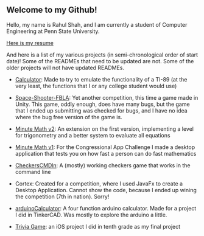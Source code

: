 ## Welcome to my Github!

Hello, my name is Rahul Shah, and I am currently a student of Computer Engineering at Penn State University.

[Here is my resume](https://github.com/rahulsanjay18/rahulsanjay18.github.io/blob/master/Rahul%20Shah%20Resume.docx)

And here is a list of my various projects (in semi-chronological order of start date)! Some of the READMEs that need to be updated are not. Some of the older projects will not have updated READMEs.

* [Calculator](https://rahulsanjay18.github.io/Calculator/): Made to try to emulate the functionality of a TI-89 (at the very least, the functions that I or any college student would use)

* [Space-Shooter-FBLA](https://rahulsanjay18.github.io/Space-Shooter-FBLA): Yet another competition, this time a game made in Unity. This game, oddly enough, does have many bugs, but the game that I ended up submitting was checked for bugs, and I have no idea where the bug free version of the game is.

* [Minute Math v2](https://rahulsanjay18.github.io/MinuteMathGame): An extension on the first version, implementing a level for trigonometry and a better system to evaluate all equations

* [Minute Math v1](https://rahulsanjay18.github.io/Minute-Math): For the Congressional App Challenge I made a desktop application that tests you on how fast a person can do fast mathematics

* [CheckersCMDln](https://rahulsanjay18.github.io/CheckersCMDln): A (mostly) working checkers game that works in the command line

* Cortex: Created for a competition, where I used JavaFx to create a Desktop Application. Cannot show the code, because I ended up wining the competition (7th in nation). Sorry!

* [arduinoCalculator](https://rahulsanjay18.github.io/arduinoCalculator): A four function arduino calculator. Made for a project I did in TinkerCAD. Was mostly to explore the arduino a little.

* [Trivia Game](https://rahulsanjay18.github.io/triviaGame): an iOS project I did in tenth grade as my final project
